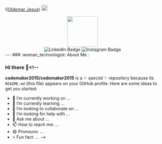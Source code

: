 !([Oldemar Jesus](https://photos.app.goo.gl/KxrWPFPF5QZvWCM66))
<img src="[animated/light_1.gif](https://media.giphy.com/media/M9gbBd9nbDrOTu1Mqx/giphy.gif)" height="20px" />

<div id="header" align="center">
  <img src="https://media.giphy.com/media/M9gbBd9nbDrOTu1Mqx/giphy.gif" width="100"/>
</div>
<div id="badges" align="center">
  <img src="https://img.shields.io/badge/LinkedIn-blue?style=for-the-badge&logo=linkedin&logoColor=white" alt="LinkedIn Badge"/>
  <img src="https://img.shields.io/badge/Instagram-red?style=for-the-badge&logo=instagram&logoColor=white" alt="Instagram Badge" />
</div>
<div id="badges" align="center">
  <img src="https://komarev.com/ghpvc/?username=OldemarJesus&style=flat-square&color=blue" alt=""/>
</div>
---
### :woman_technologist: About Me :


### Hi there 👋<!--
**codemaker2015/codemaker2015** is a ✨ _special_ ✨ repository because its `README.md` (this file) appears on your GitHub profile.
Here are some ideas to get you started:
- 🔭 I’m currently working on ...
- 🌱 I’m currently learning ...
- 👯 I’m looking to collaborate on ...
- 🤔 I’m looking for help with ...
- 💬 Ask me about ...
- 📫 How to reach me: ...
- 😄 Pronouns: ...
- ⚡ Fun fact: ...
-->
